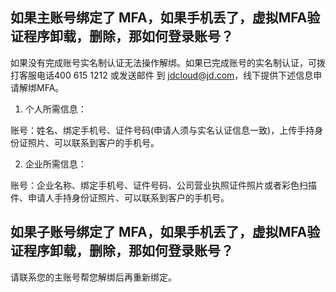 ## 如果主账号绑定了 MFA，如果手机丢了，虚拟MFA验证程序卸载，删除，那如何登录账号？
如果没有完成账号实名制认证无法操作解绑。如果已完成账号的实名制认证，可拨打客服电话400 615 1212 或发送邮件 到 jdcloud@jd.com，线下提供下述信息申请解绑MFA。

 1. 个人所需信息：

账号：姓名、绑定手机号、证件号码(申请人须与实名认证信息一致)，上传手持身份证照片、可以联系到客户的手机号。

2. 企业所需信息：

账号：企业名称、绑定手机号、证件号码、公司营业执照证件照片或者彩色扫描件、申请人手持身份证照片、可以联系到客户的手机号。

## 如果子账号绑定了 MFA，如果手机丢了，虚拟MFA验证程序卸载，删除，那如何登录账号？
请联系您的主账号帮您解绑后再重新绑定。
